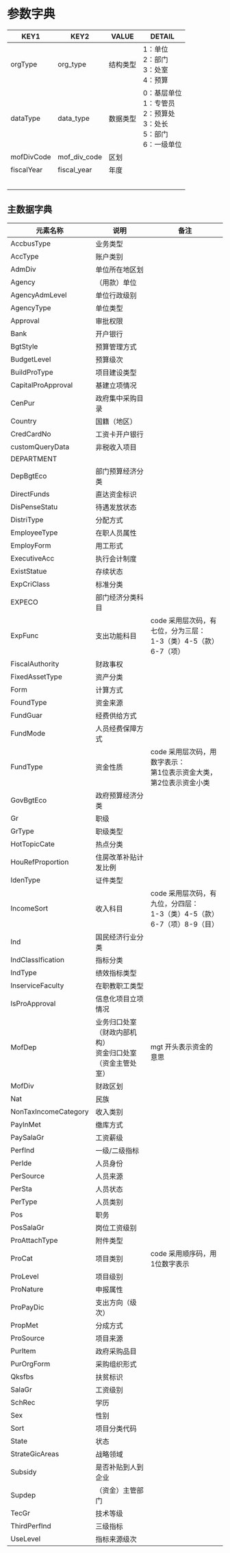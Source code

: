 # 参数字典

| KEY1       | KEY2         | VALUE    | DETAIL                                                       |
| ---------- | ------------ | -------- | ------------------------------------------------------------ |
| orgType    | org_type     | 结构类型 | 1：单位<br/>2：部门<br/>3：处室<br/>4：预算                  |
| dataType   | data_type    | 数据类型 | 0：基层单位<br/>1：专管员<br/>2：预算处<br/>3：处长<br/>5：部门<br/>6：一级单位 |
| mofDivCode | mof_div_code | 区划     |                                                              |
| fiscalYear | fiscal_year  | 年度     |                                                              |
|            |              |          |                                                              |
|            |              |          |                                                              |
|            |              |          |                                                              |
|            |              |          |                                                              |
|            |              |          |                                                              |

## 主数据字典

| 元素名称             | 说明                                                         | 备注                                                         |
| -------------------- | ------------------------------------------------------------ | ------------------------------------------------------------ |
| AccbusType           | 业务类型                                                     |                                                              |
| AccType              | 账户类别                                                     |                                                              |
| AdmDiv               | 单位所在地区划                                               |                                                              |
| Agency               | （用款）单位                                                 |                                                              |
| AgencyAdmLevel       | 单位行政级别                                                 |                                                              |
| AgencyType           | 单位类型                                                     |                                                              |
| Approval             | 审批权限                                                     |                                                              |
| Bank                 | 开户银行                                                     |                                                              |
| BgtStyle             | 预算管理方式                                                 |                                                              |
| BudgetLevel          | 预算级次                                                     |                                                              |
| BuildProType         | 项目建设类型                                                 |                                                              |
| CapitalProApproval   | 基建立项情况                                                 |                                                              |
| CenPur               | 政府集中采购目录                                             |                                                              |
| Country              | 国籍（地区）                                                 |                                                              |
| CredCardNo           | 工资卡开户银行                                               |                                                              |
| customQueryData      | 非税收入项目                                                 |                                                              |
| DEPARTMENT           |                                                              |                                                              |
| DepBgtEco            | 部门预算经济分类                                             |                                                              |
| DirectFunds          | 直达资金标识                                                 |                                                              |
| DisPenseStatu        | 待遇发放状态                                                 |                                                              |
| DistriType           | 分配方式                                                     |                                                              |
| EmployeeType         | 在职人员属性                                                 |                                                              |
| EmployForm           | 用工形式                                                     |                                                              |
| ExecutiveAcc         | 执行会计制度                                                 |                                                              |
| ExistStatue          | 存续状态                                                     |                                                              |
| ExpCriClass          | 标准分类                                                     |                                                              |
| EXPECO               | 部门经济分类科目                                             |                                                              |
| ExpFunc              | 支出功能科目                                                 | code 采用层次码，有七位，分为三层：<br />1-3（类）4-5（款）6-7（项） |
| FiscalAuthority      | 财政事权                                                     |                                                              |
| FixedAssetType       | 资产分类                                                     |                                                              |
| Form                 | 计算方式                                                     |                                                              |
| FoundType            | 资金来源                                                     |                                                              |
| FundGuar             | 经费供给方式                                                 |                                                              |
| FundMode             | 人员经费保障方式                                             |                                                              |
| FundType             | 资金性质                                                     | code 采用层次码，用数字表示：<br />第1位表示资金大类，第2位表示资金小类 |
| GovBgtEco            | 政府预算经济分类                                             |                                                              |
| Gr                   | 职级                                                         |                                                              |
| GrType               | 职级类型                                                     |                                                              |
| HotTopicCate         | 热点分类                                                     |                                                              |
| HouRefProportion     | 住房改革补贴计发比例                                         |                                                              |
| IdenType             | 证件类型                                                     |                                                              |
| IncomeSort           | 收入科目                                                     | code 采用层次码，有九位，分四层：<br />1-3（类）4-5（款）6-7（项）8-9（目） |
| Ind                  | 国民经济行业分类                                             |                                                              |
| IndClassIfication    | 指标分类                                                     |                                                              |
| IndType              | 绩效指标类型                                                 |                                                              |
| InserviceFaculty     | 在职教职工类型                                               |                                                              |
| IsProApproval        | 信息化项目立项情况                                           |                                                              |
| MofDep               | 业务归口处室（财政内部机构）<br />资金归口处室（资金主管处室） | <br />mgt 开头表示资金的意思                                 |
| MofDiv               | 财政区划                                                     |                                                              |
| Nat                  | 民族                                                         |                                                              |
| NonTaxIncomeCategory | 收入类别                                                     |                                                              |
| PayInMet             | 缴库方式                                                     |                                                              |
| PaySalaGr            | 工资薪级                                                     |                                                              |
| PerfInd              | 一级/二级指标                                                |                                                              |
| PerIde               | 人员身份                                                     |                                                              |
| PerSource            | 人员来源                                                     |                                                              |
| PerSta               | 人员状态                                                     |                                                              |
| PerType              | 人员类别                                                     |                                                              |
| Pos                  | 职务                                                         |                                                              |
| PosSalaGr            | 岗位工资级别                                                 |                                                              |
| ProAttachType        | 附件类型                                                     |                                                              |
| ProCat               | 项目类别                                                     | code 采用顺序码，用1位数字表示                               |
| ProLevel             | 项目级别                                                     |                                                              |
| ProNature            | 申报属性                                                     |                                                              |
| ProPayDic            | 支出方向（级次）                                             |                                                              |
| PropMet              | 分成方式                                                     |                                                              |
| ProSource            | 项目来源                                                     |                                                              |
| PurItem              | 政府采购品目                                                 |                                                              |
| PurOrgForm           | 采购组织形式                                                 |                                                              |
| Qksfbs               | 扶贫标识                                                     |                                                              |
| SalaGr               | 工资级别                                                     |                                                              |
| SchRec               | 学历                                                         |                                                              |
| Sex                  | 性别                                                         |                                                              |
| Sort                 | 项目分类代码                                                 |                                                              |
| State                | 状态                                                         |                                                              |
| StrateGicAreas       | 战略领域                                                     |                                                              |
| Subsidy              | 是否补贴到人到企业                                           |                                                              |
| Supdep               | （资金）主管部门                                             |                                                              |
| TecGr                | 技术等级                                                     |                                                              |
| ThirdPerfInd         | 三级指标                                                     |                                                              |
| UseLevel             | 指标来源级次                                                 |                                                              |